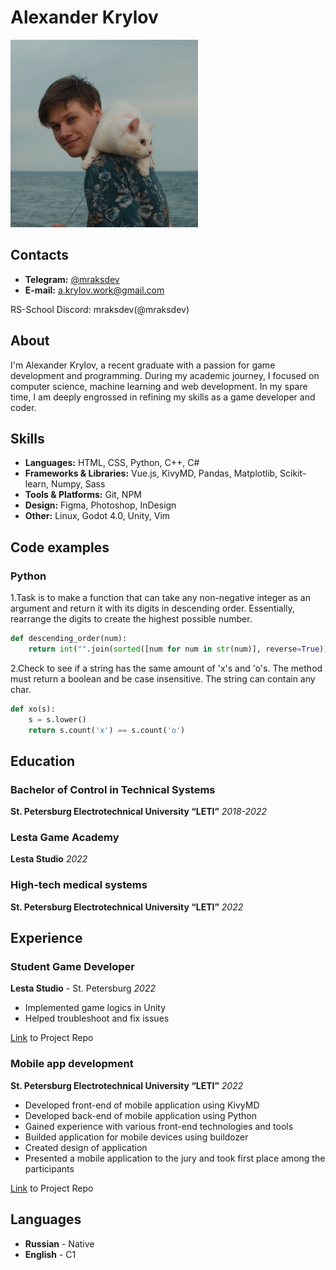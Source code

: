 # Alexander Krylov

<img src="assets/avatar.jpg" width="300px" alt="avatar">

## Contacts

* **Telegram:** [@mraksdev](https://t.me/mraksdev)
* **E-mail:** <a.krylov.work@gmail.com>

RS-School Discord: mraksdev(@mraksdev)

## About

I'm Alexander Krylov, a recent graduate with a passion for game development and programming. During my academic journey, I focused on computer science, machine learning and web development. In my spare time, I am deeply engrossed in refining my skills as a game developer and coder.

## Skills

* **Languages:** HTML, CSS, Python, C++, C#
* **Frameworks & Libraries:** Vue.js, KivyMD, Pandas, Matplotlib, Scikit-learn, Numpy, Sass
* **Tools & Platforms:** Git, NPM
* **Design:** Figma, Photoshop, InDesign
* **Other:** Linux, Godot 4.0, Unity, Vim

## Code examples

### Python

1.Task is to make a function that can take any non-negative integer as an argument and return it with its digits in descending order. Essentially, rearrange the digits to create the highest possible number.

```Python
def descending_order(num):
    return int("".join(sorted([num for num in str(num)], reverse=True)))
```

2.Check to see if a string has the same amount of 'x's and 'o's. The method must return a boolean and be case insensitive. The string can contain any char.

```Python
def xo(s):
    s = s.lower()
    return s.count('x') == s.count('o')
```

## Education

### Bachelor of Control in Technical Systems

**St. Petersburg Electrotechnical University “LETI”**
*2018-2022*

### Lesta Game Academy

**Lesta Studio**
*2022*

### High-tech medical systems

**St. Petersburg Electrotechnical University “LETI”**
*2022*

## Experience

### Student Game Developer

**Lesta Studio** - St. Petersburg
*2022*

* Implemented game logics in Unity
* Helped troubleshoot and fix issues

[Link](https://github.com/mraksdev/IB_Prototypes) to Project Repo

### Mobile app development

**St. Petersburg Electrotechnical University “LETI”**
*2022*

* Developed front-end of mobile application using KivyMD
* Developed back-end of mobile application using Python
* Gained experience with various front-end technologies and tools
* Builded application for mobile devices using buildozer
* Created design of application
* Presented a mobile application to the jury and took first place among the participants

[Link](https://gitlab.com/mraksdev/stress-app) to Project Repo

## Languages

* **Russian** - Native
* **English** - C1
